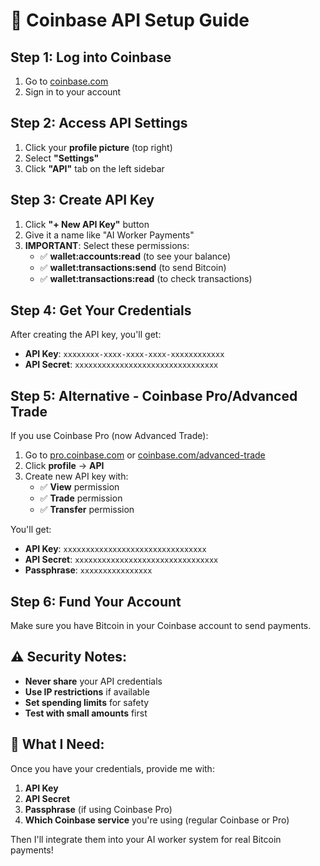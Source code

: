# 🚀 Coinbase API Setup Guide

## Step 1: Log into Coinbase
1. Go to [coinbase.com](https://coinbase.com)
2. Sign in to your account

## Step 2: Access API Settings
1. Click your **profile picture** (top right)
2. Select **"Settings"**
3. Click **"API"** tab on the left sidebar

## Step 3: Create API Key
1. Click **"+ New API Key"** button
2. Give it a name like "AI Worker Payments"
3. **IMPORTANT**: Select these permissions:
   - ✅ **wallet:accounts:read** (to see your balance)
   - ✅ **wallet:transactions:send** (to send Bitcoin)
   - ✅ **wallet:transactions:read** (to check transactions)

## Step 4: Get Your Credentials
After creating the API key, you'll get:
- **API Key**: `xxxxxxxx-xxxx-xxxx-xxxx-xxxxxxxxxxxx`
- **API Secret**: `xxxxxxxxxxxxxxxxxxxxxxxxxxxxxxxx`

## Step 5: Alternative - Coinbase Pro/Advanced Trade
If you use Coinbase Pro (now Advanced Trade):
1. Go to [pro.coinbase.com](https://pro.coinbase.com) or [coinbase.com/advanced-trade](https://coinbase.com/advanced-trade)
2. Click **profile** → **API**
3. Create new API key with:
   - ✅ **View** permission
   - ✅ **Trade** permission
   - ✅ **Transfer** permission

You'll get:
- **API Key**: `xxxxxxxxxxxxxxxxxxxxxxxxxxxxxxxx`
- **API Secret**: `xxxxxxxxxxxxxxxxxxxxxxxxxxxxxxxx`
- **Passphrase**: `xxxxxxxxxxxxxxxx`

## Step 6: Fund Your Account
Make sure you have Bitcoin in your Coinbase account to send payments.

## ⚠️ Security Notes:
- **Never share** your API credentials
- **Use IP restrictions** if available
- **Set spending limits** for safety
- **Test with small amounts** first

## 🔧 What I Need:
Once you have your credentials, provide me with:
1. **API Key**
2. **API Secret** 
3. **Passphrase** (if using Coinbase Pro)
4. **Which Coinbase service** you're using (regular Coinbase or Pro)

Then I'll integrate them into your AI worker system for real Bitcoin payments!
